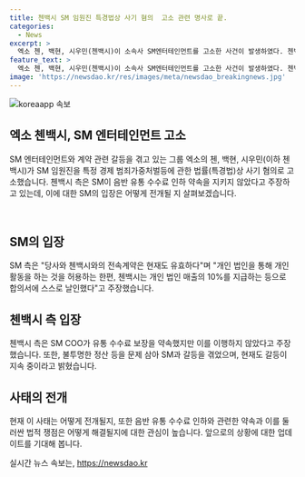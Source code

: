 ```yaml
---
title: 첸백시 SM 임원진 특경법상 사기 혐의  고소 관련 명사로 끝.
categories:
  - News
excerpt: >
  엑소 첸, 백현, 시우민(첸백시)이 소속사 SM엔터테인먼트를 고소한 사건이 발생하였다. 첸백시는 SM에 대한 사기 혐의로 경찰에 고소·고발하고, 음반 유통 수수료 인하와 관련된 약속을 이행하지 않았다고 주장하고 있다. 이에 SM은 현재도 첸백시와의 전속계약이 유효하며, 개인 활동을 허용하는 한편, 첸백시는 개인 법인 매출의 10%를 지급하는 등으로 합의서에 동의했다고 주장하고 있다. 첸백시는 지난해부터 SM과의 불투명한 정산 등을 문제 삼아 갈등을 빚고 있었으며, 최근 기자회견을 통해 갈등이 재점화되었다.
feature_text: >
  엑소 첸, 백현, 시우민(첸백시)이 소속사 SM엔터테인먼트를 고소한 사건이 발생하였다. 첸백시는 SM에 대한 사기 혐의로 경찰에 고소·고발하고, 음반 유통 수수료 인하와 관련된 약속을 이행하지 않았다고 주장하고 있다. 이에 SM은 현재도 첸백시와의 전속계약이 유효하며, 개인 활동을 허용하는 한편, 첸백시는 개인 법인 매출의 10%를 지급하는 등으로 합의서에 동의했다고 주장하고 있다. 첸백시는 지난해부터 SM과의 불투명한 정산 등을 문제 삼아 갈등을 빚고 있었으며, 최근 기자회견을 통해 갈등이 재점화되었다.
image: 'https://newsdao.kr/res/images/meta/newsdao_breakingnews.jpg'
---
```


<p><img src="https://newsdao.kr/res/images/meta/newsdao_breakingnews.jpg" alt="koreaapp 속보" /></p>

<h2 data-ke-size="size26">엑소 첸백시, SM 엔터테인먼트 고소</h2>

<p>SM 엔터테인먼트와 계약 관련 갈등을 겪고 있는 그룹 엑소의 첸, 백현, 시우민(이하 첸백시)가 SM 임원진을 특정 경제 범죄가중처벌등에 관한 법률(특경법)상 사기 혐의로 고소했습니다. 첸백시 측은 SM이 음반 유통 수수료 인하 약속을 지키지 않았다고 주장하고 있는데, 이에 대한 SM의 입장은 어떻게 전개될 지 살펴보겠습니다.</p>

<p data-ke-size="size16">&nbsp;</p>

<h2 data-ke-size="size24">SM의 입장</h2>

<p>SM 측은 "당사와 첸백시와의 전속계약은 현재도 유효하다"며 "개인 법인을 통해 개인 활동을 하는 것을 허용하는 한편, 첸백시는 개인 법인 매출의 10%를 지급하는 등으로 합의서에 스스로 날인했다"고 주장했습니다.</p>

<h2 data-ke-size="size24">첸백시 측 입장</h2>

<p>첸백시 측은 SM COO가 유통 수수료 보장을 약속했지만 이를 이행하지 않았다고 주장했습니다. 또한, 불투명한 정산 등을 문제 삼아 SM과 갈등을 겪었으며, 현재도 갈등이 지속 중이라고 밝혔습니다.</p>

<h2 data-ke-size="size24">사태의 전개</h2>

<p>현재 이 사태는 어떻게 전개될지, 또한 음반 유통 수수료 인하와 관련한 약속과 이를 둘러싼 법적 쟁점은 어떻게 해결될지에 대한 관심이 높습니다. 앞으로의 상황에 대한 업데이트를 기대해 봅니다.</p>
실시간 뉴스 속보는, <a href="https://newsdao.kr" rel="dofollow">https://newsdao.kr</a>


